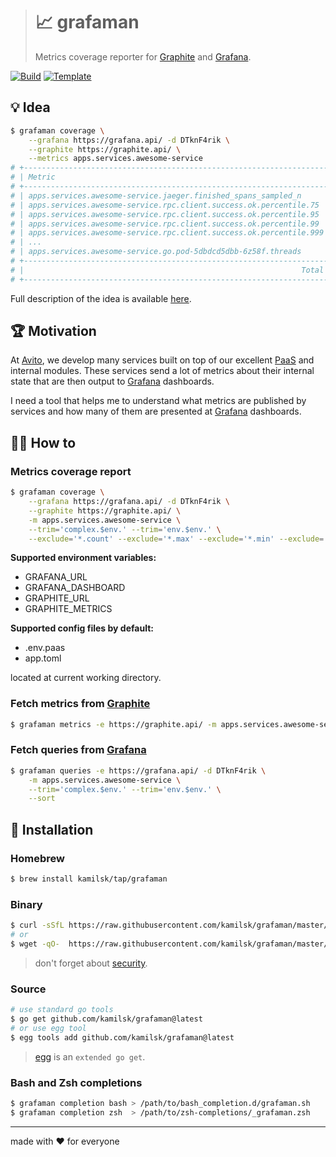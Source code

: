 > # 📈 grafaman
>
> Metrics coverage reporter for [Graphite][] and [Grafana][].

[![Build][build.icon]][build.page]
[![Template][template.icon]][template.page]

## 💡 Idea

```bash
$ grafaman coverage \
    --grafana https://grafana.api/ -d DTknF4rik \
    --graphite https://graphite.api/ \
    --metrics apps.services.awesome-service
# +--------------------------------------------------------------------+--------+
# | Metric                                                             | Hits   |
# +--------------------------------------------------------------------+--------+
# | apps.services.awesome-service.jaeger.finished_spans_sampled_n      |      0 |
# | apps.services.awesome-service.rpc.client.success.ok.percentile.75  |      1 |
# | apps.services.awesome-service.rpc.client.success.ok.percentile.95  |      1 |
# | apps.services.awesome-service.rpc.client.success.ok.percentile.99  |      2 |
# | apps.services.awesome-service.rpc.client.success.ok.percentile.999 |      1 |
# | ...                                                                |    ... |
# | apps.services.awesome-service.go.pod-5dbdcd5dbb-6z58f.threads      |      0 |
# +--------------------------------------------------------------------+--------+
# |                                                              Total | 65.77% |
# +--------------------------------------------------------------------+--------+
```

Full description of the idea is available [here][design.page].

## 🏆 Motivation

At [Avito](https://tech.avito.ru/), we develop many services built on top of our excellent
[PaaS](https://en.wikipedia.org/wiki/Platform_as_a_service) and internal modules. These services send
a lot of metrics about their internal state that are then output to [Grafana][] dashboards.

I need a tool that helps me to understand what metrics are published by services
and how many of them are presented at [Grafana][] dashboards.

## 🤼‍♂️ How to

### Metrics coverage report

```bash
$ grafaman coverage \
    --grafana https://grafana.api/ -d DTknF4rik \
    --graphite https://graphite.api/ \
    -m apps.services.awesome-service \
    --trim='complex.$env.' --trim='env.$env.' \
    --exclude='*.count' --exclude='*.max' --exclude='*.min' --exclude='*.sum'
```

**Supported environment variables:**

- GRAFANA_URL
- GRAFANA_DASHBOARD
- GRAPHITE_URL
- GRAPHITE_METRICS

**Supported config files by default:**

- .env.paas
- app.toml

located at current working directory.

### Fetch metrics from [Graphite][]

```bash
$ grafaman metrics -e https://graphite.api/ -m apps.services.awesome-service
```

### Fetch queries from [Grafana][]

```bash
$ grafaman queries -e https://grafana.api/ -d DTknF4rik \
    -m apps.services.awesome-service \
    --trim='complex.$env.' --trim='env.$env.' \
    --sort
```

## 🧩 Installation

### Homebrew

```bash
$ brew install kamilsk/tap/grafaman
```

### Binary

```bash
$ curl -sSfL https://raw.githubusercontent.com/kamilsk/grafaman/master/bin/install | sh
# or
$ wget -qO-  https://raw.githubusercontent.com/kamilsk/grafaman/master/bin/install | sh
```

> don't forget about [security](https://www.idontplaydarts.com/2016/04/detecting-curl-pipe-bash-server-side/).

### Source

```bash
# use standard go tools
$ go get github.com/kamilsk/grafaman@latest
# or use egg tool
$ egg tools add github.com/kamilsk/grafaman@latest
```

> [egg][] is an `extended go get`.

### Bash and Zsh completions

```bash
$ grafaman completion bash > /path/to/bash_completion.d/grafaman.sh
$ grafaman completion zsh  > /path/to/zsh-completions/_grafaman.zsh
```

---

made with ❤️ for everyone

[build.page]:       https://travis-ci.com/kamilsk/grafaman
[build.icon]:       https://travis-ci.com/kamilsk/grafaman.svg?branch=master
[design.page]:      https://www.notion.so/octolab/grafaman-06e6fcd46c924126ae134c69dafbca6c?r=0b753cbf767346f5a6fd51194829a2f3
[promo.page]:       https://github.com/kamilsk/grafaman
[template.page]:    https://github.com/octomation/go-tool
[template.icon]:    https://img.shields.io/badge/template-go--tool-blue

[egg]:              https://github.com/kamilsk/egg
[Graphite]:         https://graphiteapp.org/
[Grafana]:          https://grafana.com/
